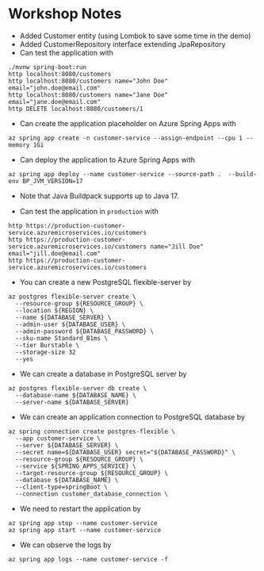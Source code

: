# Workshop Notes

- Added Customer entity (using Lombok to save some time in the demo)
- Added CustomerRepository interface extending JpaRepository
- Can test the application with

```
./mvnw spring-boot:run
http localhost:8080/customers
http localhost:8080/customers name="John Doe" email="john.doe@email.com"
http localhost:8080/customers name="Jane Doe" email="jane.doe@email.com"
http DELETE localhost:8080/customers/1
```
- Can create the application placeholder on Azure Spring Apps with

```
az spring app create -n customer-service --assign-endpoint --cpu 1 --memory 1Gi
```

- Can deploy the application to Azure Spring Apps with 

```
az spring app deploy --name customer-service --source-path .  --build-env BP_JVM_VERSION=17
```
  - Note that Java Buildpack supports up to Java 17.

- Can test the application in `production` with

```
http https://production-customer-service.azuremicroservices.io/customers
http https://production-customer-service.azuremicroservices.io/customers name="Jill Doe" email="jill.doe@email.com"
http https://production-customer-service.azuremicroservices.io/customers
```

- You can create a new PostgreSQL flexible-server by

```
az postgres flexible-server create \
  --resource-group ${RESOURCE_GROUP} \
  --location ${REGION} \
  --name ${DATABASE_SERVER} \
  --admin-user ${DATABASE_USER} \
  --admin-password ${DATABASE_PASSWORD} \
  --sku-name Standard_B1ms \
  --tier Burstable \
  --storage-size 32 
  --yes
```

- We can create a database in PostgreSQL server by

```
az postgres flexible-server db create \
  --database-name ${DATABASE_NAME} \
  --server-name ${DATABASE_SERVER}
```

- We can create an application connection to PostgreSQL database by

```
az spring connection create postgres-flexible \
  --app customer-service \
  --server ${DATABASE_SERVER} \
  --secret name=${DATABASE_USER} secret="${DATABASE_PASSWORD}" \
  --resource-group ${RESOURCE_GROUP} \
  --service ${SPRING_APPS_SERVICE} \
  --target-resource-group ${RESOURCE_GROUP} \
  --database ${DATABASE_NAME} \
  --client-type=springBoot \
  --connection customer_database_connection \

```

- We need to restart the application by

```
az spring app stop --name customer-service
az spring app start --name customer-service
```

- We can observe the logs by

```
az spring app logs --name customer-service -f
```
